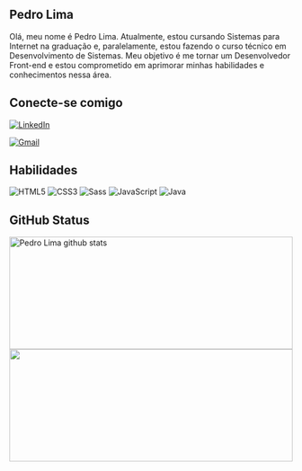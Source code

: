 ## Pedro Lima
Olá, meu nome é Pedro Lima. Atualmente, estou cursando Sistemas para Internet na graduação e, paralelamente, estou fazendo o curso técnico em Desenvolvimento de Sistemas. Meu objetivo é me tornar um Desenvolvedor Front-end e estou comprometido em aprimorar minhas habilidades e conhecimentos nessa área.

## Conecte-se comigo

[![LinkedIn](https://img.shields.io/badge/LinkedIn-0077B5?style=for-the-badge&logo=linkedin&logoColor=white)](https://www.linkedin.com/in/pedro-henrique-ol-lima/)

[![Gmail](https://img.shields.io/badge/Gmail-333333?style=for-the-badge&logo=gmail&logoColor=red)](mailto:pedroliveiralima21@gmail.com)

## Habilidades

![HTML5](https://img.shields.io/badge/HTML5-E34F26?style=for-the-badge&logo=html5&logoColor=white)
![CSS3](https://img.shields.io/badge/CSS3-1572B6?style=for-the-badge&logo=css3&logoColor=white)
![Sass](https://img.shields.io/badge/Sass-000?style=for-the-badge&logo=sass)
![JavaScript](https://img.shields.io/badge/JavaScript-F7DF1E?style=for-the-badge&logo=javascript&logoColor=black)
![Java](https://img.shields.io/badge/java-%23ED8B00.svg?style=for-the-badge&logo=openjdk&logoColor=white)

## GitHub Status

<div align="left">  
  <img width="100%" height="200px" src="https://github-readme-stats.vercel.app/api?username=pedroLima019&show_icons=true&count_private=true&hide_border=true&title_color=00bfbf&icon_color=00bfbf&text_color=c9d1d9&bg_color=0d1117" alt="Pedro Lima github stats" />     <img width="100%" height="200px" src="https://github-readme-stats.vercel.app/api/top-langs/?username=pedroLima019&layout=compact&hide_border=true&title_color=00bfbf&text_color=00bfbf&bg_color=0d1117" />
</div>











